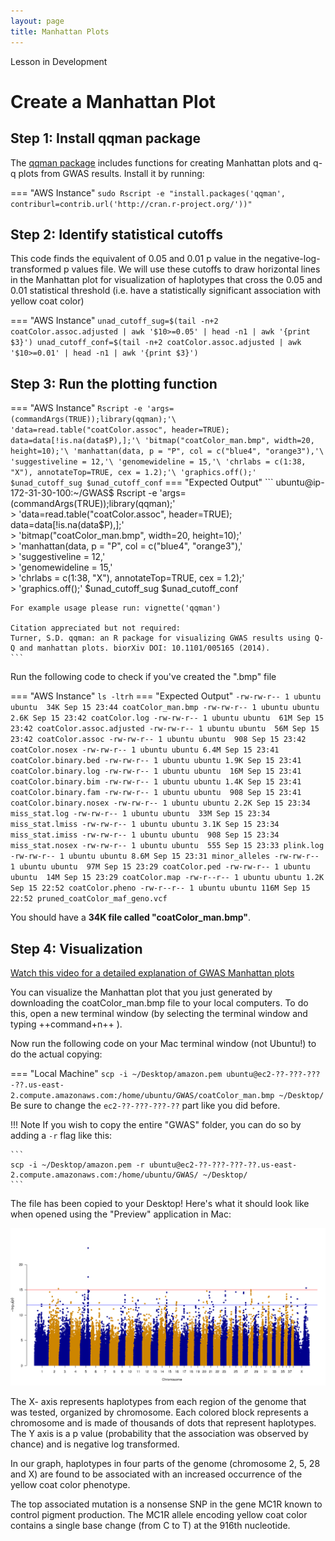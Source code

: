 ```yaml
---
layout: page
title: Manhattan Plots
---
```


<div class="banner"><span class="banner-text">Lesson in Development</span></div>

Create a Manhattan Plot
=========================

## Step 1: Install qqman package

The [qqman package](https://cran.r-project.org/web/packages/qqman/vignettes/qqman.html) includes functions for creating Manhattan plots and q-q plots from GWAS results. Install it by running:

=== "AWS Instance"
    ```
    sudo Rscript -e "install.packages('qqman', contriburl=contrib.url('http://cran.r-project.org/'))"
    ```

## Step 2: Identify statistical cutoffs

This code finds the equivalent of 0.05 and 0.01 p value in the negative-log-transformed p values file. We will use these cutoffs to draw horizontal lines in the Manhattan plot for visualization of haplotypes that cross the 0.05 and 0.01 statistical threshold (i.e. have a statistically significant association with yellow coat color)

=== "AWS Instance"
    ```
    unad_cutoff_sug=$(tail -n+2 coatColor.assoc.adjusted | awk '$10>=0.05' | head -n1 | awk '{print $3}')
    unad_cutoff_conf=$(tail -n+2 coatColor.assoc.adjusted | awk '$10>=0.01' | head -n1 | awk '{print $3}')
    ```

## Step 3: Run the plotting function

=== "AWS Instance"
    ```
    Rscript -e 'args=(commandArgs(TRUE));library(qqman);'\
    'data=read.table("coatColor.assoc", header=TRUE); data=data[!is.na(data$P),];'\
    'bitmap("coatColor_man.bmp", width=20, height=10);'\
    'manhattan(data, p = "P", col = c("blue4", "orange3"),'\
    'suggestiveline = 12,'\
    'genomewideline = 15,'\
    'chrlabs = c(1:38, "X"), annotateTop=TRUE, cex = 1.2);'\
    'graphics.off();' $unad_cutoff_sug $unad_cutoff_conf
    ```
=== "Expected Output"
    ```
    ubuntu@ip-172-31-30-100:~/GWAS$ Rscript -e 'args=(commandArgs(TRUE));library(qqman);'\
    > 'data=read.table("coatColor.assoc", header=TRUE); data=data[!is.na(data$P),];'\
    > 'bitmap("coatColor_man.bmp", width=20, height=10);'\
    > 'manhattan(data, p = "P", col = c("blue4", "orange3"),'\
    > 'suggestiveline = 12,'\
    > 'genomewideline = 15,'\
    > 'chrlabs = c(1:38, "X"), annotateTop=TRUE, cex = 1.2);'\
    > 'graphics.off();' $unad_cutoff_sug $unad_cutoff_conf

    For example usage please run: vignette('qqman')

    Citation appreciated but not required:
    Turner, S.D. qqman: an R package for visualizing GWAS results using Q-Q and manhattan plots. biorXiv DOI: 10.1101/005165 (2014).
    ```

Run the following code to check if you've created the ".bmp" file

=== "AWS Instance"
    ```
    ls -ltrh
    ```
=== "Expected Output"
    ```
    -rw-rw-r-- 1 ubuntu ubuntu  34K Sep 15 23:44 coatColor_man.bmp
    -rw-rw-r-- 1 ubuntu ubuntu 2.6K Sep 15 23:42 coatColor.log
    -rw-rw-r-- 1 ubuntu ubuntu  61M Sep 15 23:42 coatColor.assoc.adjusted
    -rw-rw-r-- 1 ubuntu ubuntu  56M Sep 15 23:42 coatColor.assoc
    -rw-rw-r-- 1 ubuntu ubuntu  908 Sep 15 23:42 coatColor.nosex
    -rw-rw-r-- 1 ubuntu ubuntu 6.4M Sep 15 23:41 coatColor.binary.bed
    -rw-rw-r-- 1 ubuntu ubuntu 1.9K Sep 15 23:41 coatColor.binary.log
    -rw-rw-r-- 1 ubuntu ubuntu  16M Sep 15 23:41 coatColor.binary.bim
    -rw-rw-r-- 1 ubuntu ubuntu 1.4K Sep 15 23:41 coatColor.binary.fam
    -rw-rw-r-- 1 ubuntu ubuntu  908 Sep 15 23:41 coatColor.binary.nosex
    -rw-rw-r-- 1 ubuntu ubuntu 2.2K Sep 15 23:34 miss_stat.log
    -rw-rw-r-- 1 ubuntu ubuntu  33M Sep 15 23:34 miss_stat.lmiss
    -rw-rw-r-- 1 ubuntu ubuntu 3.1K Sep 15 23:34 miss_stat.imiss
    -rw-rw-r-- 1 ubuntu ubuntu  908 Sep 15 23:34 miss_stat.nosex
    -rw-rw-r-- 1 ubuntu ubuntu  555 Sep 15 23:33 plink.log
    -rw-rw-r-- 1 ubuntu ubuntu 8.6M Sep 15 23:31 minor_alleles
    -rw-rw-r-- 1 ubuntu ubuntu  97M Sep 15 23:29 coatColor.ped
    -rw-rw-r-- 1 ubuntu ubuntu  14M Sep 15 23:29 coatColor.map
    -rw-r--r-- 1 ubuntu ubuntu 1.2K Sep 15 22:52 coatColor.pheno
    -rw-r--r-- 1 ubuntu ubuntu 116M Sep 15 22:52 pruned_coatColor_maf_geno.vcf
    ```

You should have a **34K file called "coatColor_man.bmp"**.


## Step 4: Visualization

[Watch this video for a detailed explanation of GWAS Manhattan plots](https://www.google.com/search?q=how+to+read+a+manhattan+plot&oq=how+to+read+a+manhattan+plot&aqs=chrome..69i57.7911j0j4&sourceid=chrome&ie=UTF-8#kpvalbx=_tXIPX9mmFsmT0PEP64-OkAk26)

You can visualize the Manhattan plot that you just generated by downloading the coatColor_man.bmp file to your local computers. To do this, open a new terminal window (by selecting the terminal window and typing ++command+n++ ).

Now run the following code on your Mac terminal window (not Ubuntu!) to do the actual copying:

=== "Local Machine"
    ```
    scp -i ~/Desktop/amazon.pem ubuntu@ec2-??-???-???-??.us-east-2.compute.amazonaws.com:/home/ubuntu/GWAS/coatColor_man.bmp ~/Desktop/
    ```
Be sure to change the `ec2-??-???-???-??` part like you did before.

!!! Note
    If you wish to copy the entire "GWAS" folder, you can do so by adding a `-r` flag like this:

    ```
    scp -i ~/Desktop/amazon.pem -r ubuntu@ec2-??-???-???-??.us-east-2.compute.amazonaws.com:/home/ubuntu/GWAS/ ~/Desktop/
    ```


The file has been copied to your Desktop! Here's what it should look like when opened using the "Preview" application in Mac:

![](./images-gwas/General_GWAS_coatColor_man.png "Manhattan plot")

The X- axis represents haplotypes from each region of the genome that was tested, organized by chromosome. Each colored block represents a chromosome and is made of thousands of dots that represent haplotypes. The Y axis is a p value (probability that the association was observed by chance) and is negative log transformed.

In our graph, haplotypes in four parts of the genome (chromosome 2, 5, 28 and X) are found to be associated with an increased occurrence of the yellow coat color phenotype.

The top associated mutation is a nonsense SNP in the gene MC1R known to control pigment production. The MC1R allele encoding yellow coat color contains a single base change (from C to T) at the 916th nucleotide.
